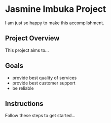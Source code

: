 # Jasmine Imbuka Project

I am just so happy to make this accomplishment.

## Project Overview

This project aims to...

## Goals

- provide best quality of services
- provide best customer support 
- be reliable 

## Instructions

Follow these steps to get started...
